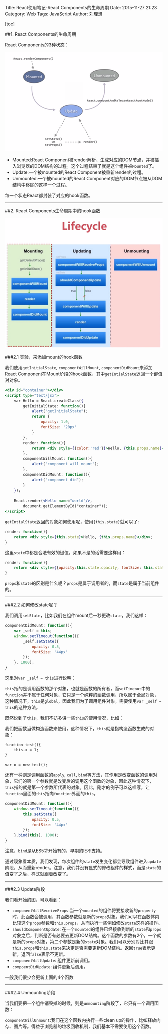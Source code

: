Title: React使用笔记-React Components的生命周期
Date: 2015-11-27 21:23
Category: Web
Tags: JavaScript
Author: 刘理想

[toc]

##1. React Components的生命周期

React Components的3种状态：

![](images/QQ20151127-0.png)

- Mounted:React Component被render解析，生成对应的DOM节点，并被插入浏览器的DOM结构的过程。这个过程结束了就是这个组件被`Mounted`了。
- Update:一个被mounted的React Component被重新render的过程。
- Unmounted:一个被mounted的React Component对应的DOM节点被从DOM结构中移除的这样一个过程。

每一个状态React都封装了对应的hook函数。

---

##2. React Components生命周期中的hook函数

![](images/QQ20151127-1.png)

###2.1 实验，来添加mount的hook函数

我们使用`getInitialState`, `componentWillMount`, `componentDidMount`来添加React Component在Mount阶段的hook函数，其中`getIntialState`返回一个键值对对象。

```jsx
<div id="container"></div>
<script type="text/jsx">
    var Hello = React.createClass({
        getInitialState: function(){
            alert("getInitialState");
            return {
                opacity: 1.0,
                fontSize: '20px'
            }
        },
        render: function(){
            return <div style={{color:'red'}}>Hello, {this.props.name}</div>;
        },
        componentWillMount: function(){
            alert("component will mount");
        },
        componentDidMount: function(){
            alert("component did");
        }
    });

    React.render(<Hello name="world"/>,
        document.getElementById("container"));
</script>
```

`getIntialState`返回的对象如何使用呢，使用`{this.state}`就可以了:

```jsx
render: function(){
    return <div style={this.state}>Hello, {this.props.name}</div>;
}
```

这里`state`中都是合法有效的键值，如果不是的话需要这样用：

```jsx
render: function(){
    return <div style={{opacity:this.state.opacity, fontSize: this.state.fontSize}}>Hello, {this.props.name}</div>;
}
```

`props`和`state`的区别是什么呢？`props`是属于调用者的，而`state`是属于当前组件的。

---

###2.2 如何修改state呢？

我们调用`setState`，比如我们在组件mount后一秒更改`state`，我们这样：

```jsx
componentDidMount: function(){
    var _self = this;
    window.setTimeout(function(){
        _self.setState({
            opacity: 0.5,
            fontSize: '44px'
        });
    }, 1000);
}
```

这里对`var _self = this`进行说明：

`this`指的是调用函数的那个对象，也就是函数的所有者，而`setTimeout`中的`function`并不属于任何对象，它只是一个纯粹的函数调用，所以属于全局对象，这种情况下，`this`是`global`，因此我们为了调用组件对象，需要使用`var _self = this`的这种方法。

既然说到了`this`，我们不妨多讲一些`this`的使用情况，比如：

我们把函数当做构造函数来使用，这种情况下，`this`就是指构造函数生成的对象：

```
function test(){
    this.x = 1;
}

var o = new test();
```

还有一种则是调用函数的`apply`, `call`, `bind`等方法，其作用是改变函数的调用对象，它们的第一个参数就是改变后的调用这个函数的对象，因此这种情况下，`this`指的就是第一个参数所代表的对象。因此，刚才的例子可以这样写，让`function`里面的`this`指向`function`外面的`this`。

```jsx
componentDidMount: function(){
    window.setTimeout(function(){
        this.setState({
            opacity: 0.5,
            fontSize: '44px'
        });
    }.bind(this), 1000);
}
```

注意，`bind`是从ES5才开始有的，早期的IE不支持。

通过现象看本质，我们发现，每次组件的`state`发生变化都会导致组件进入`update`阶段，从而重新render。注意，我们并没有显式的修改组件的样式，而是`state`的值变了之后，样式就跟着改变了。

---

###2.3 Update阶段

我们看开始的图，可以看到：

- `componentWillReceiveProps`:当一个`mounted`的组件将要接收新的`property`时，此函数会被调用，其函数参数就是新的`props`对象。我们可以在函数体内比较这个`props`参数和`this.props`，从而执行一些例如修改`state`这样的操作。
- `shouldComponentUpdate`: 在一个`mounted`的组件已经接收到新的`state`和`props`对象之后，判断是否有必要去更新DOM结构。这个函数的参数有2个，一个就是新的`props`对象，第二个参数是新的`state`对象。我们可以分别对比其跟`this.props`和`this.state`来决定是否需要更新DOM结构。返回`true`表示更新，返回`false`表示不更新。
- `componentWillUpdate`: 组件更新前调用。
- `compoentDidUpdate`: 组件更新后调用。

一般我们很少会更新上面的4个函数

---

###2.4 Unmounting阶段

当我们要把一个组件销毁掉的时候，则是`unmounting`阶段了，它只有一个调用函数：

`componentWillUnmount`:我们在这个函数内执行一些clean up的操作，比如释放内存、图片等。得益于浏览器的垃圾回收机制，我们基本不需要使用这个函数。

